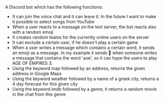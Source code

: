 A Discord bot which has the following functions:

- It can join the voice chat and it can leave it. In the future I want to make it possible to select songs from YouTube
- When a user reacts to a message on the text server, the bot reacts also with a random emoji
- It creates random teams for the currently online users on the server
- It can exclude a certain user, if he doesn't play a certain game
- When a user writes a message which contains a certain word, it sends an emoji as a message. In my example it sends 🐎 when someone
writes a message that contains the word 'aoe', so it can hype the users to play AGE OF EMPIRES 3.
- Using the keyword map followed by an address, returns the given address in Google Maps
- Using the keyword weather followed by a name of a greek city, returns a 4 day forecast for this given city
- Using the keyword imdb followed by a genre, it returns a random movie in the chat from this genre
